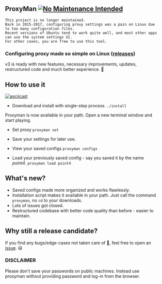 ## ProxyMan [![No Maintenance Intended](http://unmaintained.tech/badge.svg)](http://unmaintained.tech/)

```
This project is no longer maintained.
Back in 2015-2017, configuring proxy settings was a pain on Linux due to too many configuration files.
Recent versions of Ubuntu tend to work quite well, and most other apps can use the system settings UI.
For other cases, you are free to use this tool.
```

### Configuring proxy made so simple on Linux ([releases](https://github.com/himanshub16/ProxyMan/releases/))


v3 is ready with new features, necessary improvements, updates, restructured code and much better experience. :tada: 

## How to use it
[![asciicast](https://asciinema.org/a/CVha4PPMdjkU7a1XihD9PItrz.png)](https://asciinema.org/a/CVha4PPMdjkU7a1XihD9PItrz)

* Download and install with single-step process.
```./install```

Proxyman is now available in your path. 
Open a new terminal window and start playing.

* Set proxy
```proxyman set```

* Save your settings for later use.
* View your saved configs
```proxyman configs```
* Load your previously saved config - say you saved it by the name *point4*. 
```proxyman load point4```

## What's new?
* Saved configs made more organized and works flawlessly.
* Installation script makes it available in your path. Just call the command `proxyman`, no `cd` to your downloads.
* Lots of issues got closed.
* Restructured codebase with better code quality than before - easier to maintain.


## Why still a release candidate?
If you find any bugs/edge-cases not taken care of :see_no_evil:, feel free to open an [issue](https://github.com/ProxyMan/issues).
:smiley:


### DISCLAIMER
Please don't save your passwords on public machines. Instead use proxyman without providing password and log-in from the browser.
